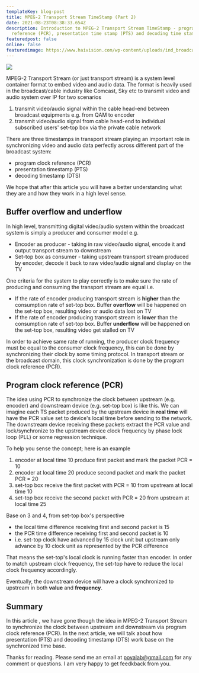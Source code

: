 ```yaml
---
templateKey: blog-post
title: MPEG-2 Transport Stream TimeStamp (Part 2)
date: 2021-08-23T08:38:33.654Z
description: Introduction to MPEG-2 Transport Stream TimeStamp - program clock
  reference (PCR), presentation time stamp (PTS) and decoding time stamp (DTS).
featuredpost: false
online: false
featuredimage: https://www.haivision.com/wp-content/uploads/ind_broadcast_hero.jpg
---
```

![](https://www.haivision.com/wp-content/uploads/ind_broadcast_hero.jpg)

MPEG-2 Transport Stream (or just transport stream) is a system level container format to embed video and audio data. The format is heavily used in the broadcast/cable industry like Comcast, Sky etc to transmit video and audio system over IP for two scenarios

1. transmit video/audio signal within the cable head-end between broadcast equipments e.g. from QAM to encoder
2. transmit video/audio signal from cable head-end to individual subscribed users' set-top box via the private cable network

There are three timestamps in transport stream playing an important role in synchronizing video and audio data perfectly across different part of the broadcast system:

* program clock reference (PCR)
* presentation timestamp (PTS)
* decoding timestamp (DTS)

We hope that after this article you will have a better understanding what they are and how they work in a high level sense.

## Buffer overflow and underflow

In high level, transmitting digital video/audio system within the broadcast system is simply a producer and consumer model e.g.

* Encoder as producer - taking in raw video/audio signal, encode it and output transport stream to downstream
* Set-top box as consumer - taking upstream transport stream produced by encoder, decode it back to raw video/audio signal and display on the TV

One criteria for the system to play correctly is to make sure the rate of producing and consuming the transport stream are equal i.e.

* If the rate of encoder producing transport stream is **higher** than the consumption rate of set-top box. Buffer **overflow** will be happened on the set-top box, resulting video or audio data lost on TV
* If the rate of encoder producing transport stream is **lower** than the consumption rate of set-top box. Buffer **underflow** will be happened on the set-top box, resulting video get stalled on TV

In order to achieve same rate of running, the producer clock frequency must be equal to the consumer clock frequency, this can be done by synchronizing their clock by some timing protocol. In transport stream or the broadcast domain, this clock synchronization is done by the program clock reference (PCR). 

## Program clock reference (PCR)

The idea using PCR to synchronize the clock between upstream (e.g. encoder) and downstream device (e.g. set-top box) is like this. We can imagine each TS packet produced by the upstream device in **real time** will have the PCR value set to device's local time before sending to the network. The downstream device receiving these packets extract the PCR value and lock/synchronize to the upstream device clock frequency by phase lock loop (PLL) or some regression technique.

To help you sense the concept; here is an example

1. encoder at local time 10 produce first packet and mark the packet PCR = 10
2. encoder at local time 20 produce second packet and mark the packet PCR = 20
3. set-top box receive the first packet with PCR = 10 from upstream at local time 10
4. set-top box receive the second packet with PCR = 20 from upstream at local time 25

Base on 3 and 4, from set-top box's perspective

* the local time difference receiving first and second packet is 15
* the PCR time difference receiving first and second packet is 10
* i.e. set-top clock have advanced by 15 clock unit but upstream only advance by 10 clock unit as represented by the PCR difference

That means the set-top's local clock is running faster than encoder. In order to match upstream clock frequency, the set-top have to reduce the local clock frequency accordingly.

Eventually, the downstream device will have a clock synchronized to upstream in both **value** and **frequency**.

## Summary

In this article , we have gone though the idea in MPEG-2 Transport Stream to synchronize the clock between upstream and downstream via program clock reference (PCR). In the next article, we will talk about how presentation (PTS) and decoding timestamp (DTS) work base on the synchronized time base.

Thanks for reading. Please send me an email at povalab@gmail.com for any comment or questions. I am very happy to get feedkback from you.
